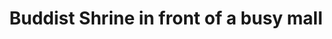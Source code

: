---
title: Buddist Shrine in front of a busy mall
category: blog
lat: 13.74772
lng: 100.54026
image: https://s3-us-west-2.amazonaws.com/travels2013/2014-01-05 22:54:38 PST.jpg
observation: 20140105225438PST
---